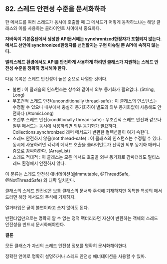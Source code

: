## 82. 스레드 안전성 수준을 문서화하라

한 메서드를 여러 스레드가 동시에 호출할 때 그 메서드가 어떻게 동작하느냐는 해당 클래스와 이를 사용하는 클라이언트 사이에서 중요하다.

**자바독이 기본옵센에서 생성한 API문서에는 synchronized한정자가 포함되지 않는다. 메서드 선언에 synchronized한정자를 선언할지는 구현 이슈일 뿐 API에 속하지 않는다.**

**멀티스레드 환경에서도 API를 안전하게 사용하게 하려면 클래스가 지원하는 스레드 안전성 수준을 정확히 명시해야 한다.**

다음 목록은 스레드 안전성이 높은 순으로 나열한 것이다.

- 불변 : 이 클래슬의 인스턴스는 상수와 같아서 외부 동기화가 필요없다. (String, Long)
- 무조건적 스레드 안전(unconditionally thread-safe) : 이 클래스의 인스턴스는 수정될 수 있으나 내부에서 충실히 동기화하여 별도의 외부 동기화없이 사용해도 안전하다 (AtomicLong)
- 조건부 스레드 안전(conditionally thread-safe) : 무조건적 스레드 안전과 같으나 일부 메서드는 동시에 사용하려면 외부 동기화가 필요하다. Collections.synchronized 래퍼 메서드가 반환한 컬렉션들이 여기 속한다.
- 스레드 안전하지 않음(not thread-safe) : 이 클래스의 인스턴스는 수정될 수 있다. 동시에 사용하려면 각각의 메서드 호출을 클라이언트가 선택한 외부 동기화 매커니즘으로 감싸야한다. (ArrayList)
- 스레드 적대적 : 이 클래스는 모든 메서드 호출을 외부 동기화로 감싸더라도 멀티스레드 환경에서 안전하지 않다.

이 분류는 스레드 안전성 애너테이션(@Immutable, @ThreadSafe, @NotThreadSafe) 와 대략 일치한다.

클래스의 스레드 안전성은 보통 클래스의 문서화 주석에 기재하지만 독특한 특성의 메서드라면 해당 메서드의 주석에 기재하자.

열거타입은 굳이 불변이라고 쓰지 않아도 된다.

반환타입만으로는 명확히 알 수 없는 정적 팩터리라면 자신이 반환하는 객체의 스레드 안전성을 반드시 문서화해야한다.

**결론**

모든 클래스가 자신의 스레드 안전성 정보를 명확히 문서화해야한다.

정확한 언어로 명확히 설명하거나 스레드 안전성 애너테이션을 사용할 수 있따.